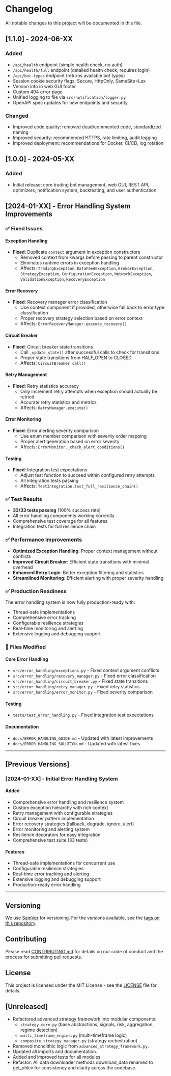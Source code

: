 # Changelog

All notable changes to this project will be documented in this file.

## [1.1.0] - 2024-06-XX
### Added
- `/api/health` endpoint (simple health check, no auth)
- `/api/health/full` endpoint (detailed health check, requires login)
- `/api/bot-types` endpoint (returns available bot types)
- Session cookie security flags: Secure, HttpOnly, SameSite=Lax
- Version info in web GUI footer
- Custom 404 error page
- Unified logging to file via `src/notification/logger.py`
- OpenAPI spec updates for new endpoints and security

### Changed
- Improved code quality: removed dead/commented code, standardized naming
- Improved security: recommended HTTPS, rate limiting, audit logging
- Improved deployment: recommendations for Docker, CI/CD, log rotation

## [1.0.0] - 2024-05-XX
### Added
- Initial release: core trading bot management, web GUI, REST API, optimizers, notification system, backtesting, and user authentication.

## [2024-01-XX] - Error Handling System Improvements

### ✅ Fixed Issues

#### Exception Handling
- **Fixed**: Duplicate `context` argument in exception constructors
  - Removed context from kwargs before passing to parent constructor
  - Eliminates runtime errors in exception handling
  - Affects: `TradingException`, `DataFeedException`, `BrokerException`, `StrategyException`, `ConfigurationException`, `NetworkException`, `ValidationException`, `RecoveryException`

#### Error Recovery
- **Fixed**: Recovery manager error classification
  - Use context component if provided, otherwise fall back to error type classification
  - Proper recovery strategy selection based on error context
  - Affects: `ErrorRecoveryManager.execute_recovery()`

#### Circuit Breaker
- **Fixed**: Circuit breaker state transitions
  - Call `_update_state()` after successful calls to check for transitions
  - Proper state transitions from HALF_OPEN to CLOSED
  - Affects: `CircuitBreaker.call()`

#### Retry Management
- **Fixed**: Retry statistics accuracy
  - Only increment retry attempts when exception should actually be retried
  - Accurate retry statistics and metrics
  - Affects: `RetryManager.execute()`

#### Error Monitoring
- **Fixed**: Error alerting severity comparison
  - Use enum member comparison with severity order mapping
  - Proper alert generation based on error severity
  - Affects: `ErrorMonitor._check_alert_conditions()`

#### Testing
- **Fixed**: Integration test expectations
  - Adjust test function to succeed within configured retry attempts
  - All integration tests passing
  - Affects: `TestIntegration.test_full_resilience_chain()`

### ✅ Test Results

- **33/33 tests passing** (100% success rate)
- All error handling components working correctly
- Comprehensive test coverage for all features
- Integration tests for full resilience chain

### ✅ Performance Improvements

- **Optimized Exception Handling**: Proper context management without conflicts
- **Improved Circuit Breaker**: Efficient state transitions with minimal overhead
- **Enhanced Retry Logic**: Better exception filtering and statistics
- **Streamlined Monitoring**: Efficient alerting with proper severity handling

### ✅ Production Readiness

The error handling system is now fully production-ready with:
- Thread-safe implementations
- Comprehensive error tracking
- Configurable resilience strategies
- Real-time monitoring and alerting
- Extensive logging and debugging support

### 📁 Files Modified

#### Core Error Handling
- `src/error_handling/exceptions.py` - Fixed context argument conflicts
- `src/error_handling/recovery_manager.py` - Fixed error classification
- `src/error_handling/circuit_breaker.py` - Fixed state transitions
- `src/error_handling/retry_manager.py` - Fixed retry statistics
- `src/error_handling/error_monitor.py` - Fixed severity comparison

#### Testing
- `tests/test_error_handling.py` - Fixed integration test expectations

#### Documentation
- `docs/ERROR_HANDLING_GUIDE.md` - Updated with latest improvements
- `docs/ERROR_HANDLING_SOLUTION.md` - Updated with latest fixes

---

## [Previous Versions]

### [2024-01-XX] - Initial Error Handling System

#### Added
- Comprehensive error handling and resilience system
- Custom exception hierarchy with rich context
- Retry management with configurable strategies
- Circuit breaker pattern implementation
- Error recovery strategies (fallback, degrade, ignore, alert)
- Error monitoring and alerting system
- Resilience decorators for easy integration
- Comprehensive test suite (33 tests)

#### Features
- Thread-safe implementations for concurrent use
- Configurable resilience strategies
- Real-time error tracking and alerting
- Extensive logging and debugging support
- Production-ready error handling

---

## Versioning

We use [SemVer](http://semver.org/) for versioning. For the versions available, see the [tags on this repository](https://github.com/your-repo/crypto-trading/tags).

## Contributing

Please read [CONTRIBUTING.md](CONTRIBUTING.md) for details on our code of conduct and the process for submitting pull requests.

## License

This project is licensed under the MIT License - see the [LICENSE](LICENSE) file for details.

## [Unreleased]
- Refactored advanced strategy framework into modular components:
  - `strategy_core.py` (base abstractions, signals, risk, aggregation, regime detection)
  - `multi_timeframe_engine.py` (multi-timeframe logic)
  - `composite_strategy_manager.py` (strategy orchestration)
- Removed monolithic logic from `advanced_strategy_framework.py`.
- Updated all imports and documentation.
- Added and improved tests for all modules.
- Refactor: All data downloader methods download_data renamed to get_ohlcv for consistency and clarity across the codebase. 